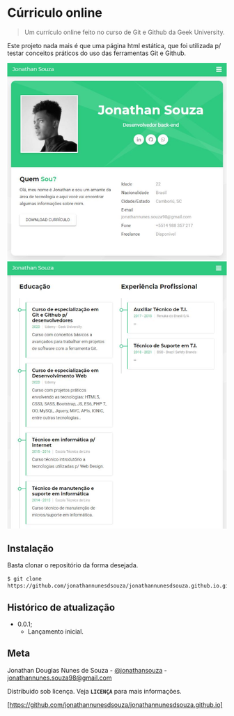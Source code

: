 # Cúrriculo online 
> Um currículo online feito no curso de Git e Github da Geek
University.

Este projeto nada mais é que uma página html estática, que foi utilizada p/ testar conceitos práticos do uso das ferramentas Git e Github.

![screenshoot tela inicial](images/screenshot-inicio.JPG)
![screenshoot tela curriculo](images/screenshoot-curriculo.JPG)

## Instalação 

Basta clonar o repositório da forma desejada.

```
$ git clone https://github.com/jonathannunesdsouza/jonathannunesdsouza.github.io.git
```

## Histórico de atualização 

* 0.0.1;
    * Lançamento inicial.

## Meta 

Jonathan Douglas Nunes de Souza - [@jonathansouza] - <jonathannunes.souza98@gmail.com>

[@jonathansouza]:https://www.linkedin.com/in/perfil-in/

Distribuido sob licença. Veja **`LICENÇA`** para mais informações.

[https://github.com/jonathannunesdsouza/jonathannunesdsouza.github.io]
